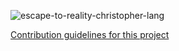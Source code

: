 ![escape-to-reality-christopher-lang](https://user-images.githubusercontent.com/114588836/192790444-226a2330-05e9-4bb6-9213-3a0edec1094d.jpg)

[Contribution guidelines for this project](docs/CONTRIBUTING.md)
